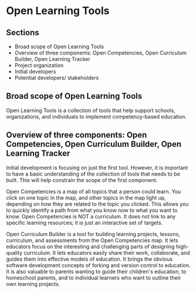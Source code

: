 Open Learning Tools
===

Sections
---
- Broad scope of Open Learning Tools
- Overview of three components:  Open Competencies, Open Curriculum Builder, Open Learning Tracker
- Project organization
- Initial developers
- Potential developers/ stakeholders


Broad scope of Open Learning Tools
---
Open Learning Tools is a collection of tools that help support schools, organizations, and individuals to implement competency-based education.

Overview of three components:  Open Competencies, Open Curriculum Builder, Open Learning Tracker
---
Initial development is focusing on just the first tool.  However, it is important to have a basic understanding of the collection of tools that needs to be built.  This will help constrain the scope of the first component.

Open Competencies is a map of all topics that a person could learn. You click on one topic in the map, and other topics in the map light up, depending on how they are related to the topic you clicked.  This allows you to quickly identify a path from what you know now to what you want to know.  Open Competencies is NOT a curriculum.  It does not link to any specific learning resources; it is just an interactive set of targets.

Open Curriculum Builder is a tool for building learning projects, lessons, curriculum, and assessments from the Open Competencies map.  It lets educators focus on the interesting and challenging parts of designing high-quality curriculum.  It lets educators easily share their work, collaborate, and guides them into effective models of education.  It brings the obvious software development concepts of forking and version control to education.  It is also valuable to parents wanting to guide their children's education, to homeschool parents, and to individual learners who want to outline their own learning projects.
